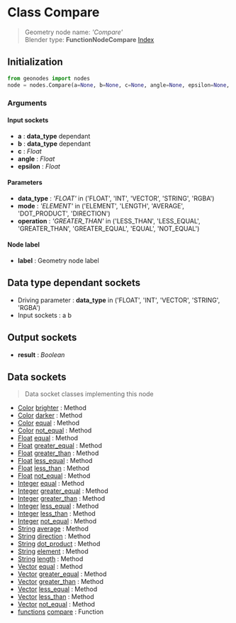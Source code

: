 
# Class Compare

> Geometry node name: _'Compare'_<br>Blender type:  **FunctionNodeCompare**
[Index](/docs/index.md)

## Initialization


```python
from geonodes import nodes
node = nodes.Compare(a=None, b=None, c=None, angle=None, epsilon=None, data_type='FLOAT', mode='ELEMENT', operation='GREATER_THAN', label=None)
```


### Arguments


#### Input sockets



- **a** : **data_type** dependant
- **b** : **data_type** dependant
- **c** : _Float_
- **angle** : _Float_
- **epsilon** : _Float_



#### Parameters



- **data_type** : _'FLOAT'_ in ('FLOAT', 'INT', 'VECTOR', 'STRING', 'RGBA')
- **mode** : _'ELEMENT'_ in ('ELEMENT', 'LENGTH', 'AVERAGE', 'DOT_PRODUCT', 'DIRECTION')
- **operation** : _'GREATER_THAN'_ in ('LESS_THAN', 'LESS_EQUAL', 'GREATER_THAN', 'GREATER_EQUAL', 'EQUAL', 'NOT_EQUAL')



#### Node label



- **label** : Geometry node label



## Data type dependant sockets



- Driving parameter : **data_type** in ('FLOAT', 'INT', 'VECTOR', 'STRING', 'RGBA')
- Input sockets : a b



## Output sockets



- **result** : _Boolean_



## Data sockets

> Data socket classes implementing this node


- [Color](../sockets/Color.md) [brighter](../sockets/Color.md#brighter) : Method
- [Color](../sockets/Color.md) [darker](../sockets/Color.md#darker) : Method
- [Color](../sockets/Color.md) [equal](../sockets/Color.md#equal) : Method
- [Color](../sockets/Color.md) [not_equal](../sockets/Color.md#not_equal) : Method
- [Float](../sockets/Float.md) [equal](../sockets/Float.md#equal) : Method
- [Float](../sockets/Float.md) [greater_equal](../sockets/Float.md#greater_equal) : Method
- [Float](../sockets/Float.md) [greater_than](../sockets/Float.md#greater_than) : Method
- [Float](../sockets/Float.md) [less_equal](../sockets/Float.md#less_equal) : Method
- [Float](../sockets/Float.md) [less_than](../sockets/Float.md#less_than) : Method
- [Float](../sockets/Float.md) [not_equal](../sockets/Float.md#not_equal) : Method
- [Integer](../sockets/Integer.md) [equal](../sockets/Integer.md#equal) : Method
- [Integer](../sockets/Integer.md) [greater_equal](../sockets/Integer.md#greater_equal) : Method
- [Integer](../sockets/Integer.md) [greater_than](../sockets/Integer.md#greater_than) : Method
- [Integer](../sockets/Integer.md) [less_equal](../sockets/Integer.md#less_equal) : Method
- [Integer](../sockets/Integer.md) [less_than](../sockets/Integer.md#less_than) : Method
- [Integer](../sockets/Integer.md) [not_equal](../sockets/Integer.md#not_equal) : Method
- [String](../sockets/String.md) [average](../sockets/String.md#average) : Method
- [String](../sockets/String.md) [direction](../sockets/String.md#direction) : Method
- [String](../sockets/String.md) [dot_product](../sockets/String.md#dot_product) : Method
- [String](../sockets/String.md) [element](../sockets/String.md#element) : Method
- [String](../sockets/String.md) [length](../sockets/String.md#length) : Method
- [Vector](../sockets/Vector.md) [equal](../sockets/Vector.md#equal) : Method
- [Vector](../sockets/Vector.md) [greater_equal](../sockets/Vector.md#greater_equal) : Method
- [Vector](../sockets/Vector.md) [greater_than](../sockets/Vector.md#greater_than) : Method
- [Vector](../sockets/Vector.md) [less_equal](../sockets/Vector.md#less_equal) : Method
- [Vector](../sockets/Vector.md) [less_than](../sockets/Vector.md#less_than) : Method
- [Vector](../sockets/Vector.md) [not_equal](../sockets/Vector.md#not_equal) : Method
- [functions](../sockets/functions.md) [compare](../sockets/functions.md#compare) : Function


